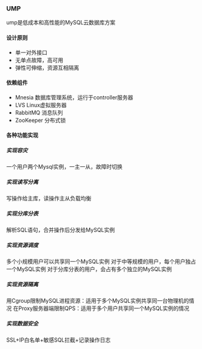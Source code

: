 ### UMP
ump是低成本和高性能的MySQL云数据库方案
#### 设计原则
- 单一对外接口
- 无单点故障，高可用
- 弹性可伸缩，资源互相隔离
#### 依赖组件
- Mnesia 数据库管理系统，运行于controller服务器
- LVS Linux虚拟服务器
- RabbitMQ 消息队列
- ZooKeeper 分布式锁
#### 各种功能实现
##### 实现容灾
一个用户两个Mysql实例，一主一从，故障时切换
##### 实现读写分离
写操作给主库，读操作主从负载均衡
##### 实现分库分表
解析SQL语句，合并操作后分发给MySQL实例
##### 实现资源调度
多个小规模用户可以共享同一个MySQL实例
对于中等规模的用户，每个用户独占一个MySQL实例
对于分库分表的用户，会占有多个独立的MySQL实例
##### 实现资源隔离
用Cgroup限制MySQL进程资源：适用于多个MySQL实例共享同一台物理机的情况
在Proxy服务器端限制QPS：适用于多个用户共享同一个MySQL实例的情况
##### 实现数据安全
SSL+IP白名单+敏感SQL拦截+记录操作日志
